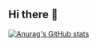 ## Hi there 👋

[![Anurag's GitHub stats](https://github-readme-stats.vercel.app/api?username=Leonardo168)](https://github.com/anuraghazra/github-readme-stats)
